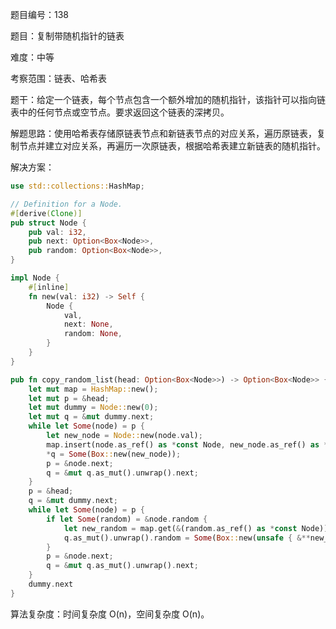 题目编号：138

题目：复制带随机指针的链表

难度：中等

考察范围：链表、哈希表

题干：给定一个链表，每个节点包含一个额外增加的随机指针，该指针可以指向链表中的任何节点或空节点。要求返回这个链表的深拷贝。 

解题思路：使用哈希表存储原链表节点和新链表节点的对应关系，遍历原链表，复制节点并建立对应关系，再遍历一次原链表，根据哈希表建立新链表的随机指针。

解决方案：

```rust
use std::collections::HashMap;

// Definition for a Node.
#[derive(Clone)]
pub struct Node {
    pub val: i32,
    pub next: Option<Box<Node>>,
    pub random: Option<Box<Node>>,
}

impl Node {
    #[inline]
    fn new(val: i32) -> Self {
        Node {
            val,
            next: None,
            random: None,
        }
    }
}

pub fn copy_random_list(head: Option<Box<Node>>) -> Option<Box<Node>> {
    let mut map = HashMap::new();
    let mut p = &head;
    let mut dummy = Node::new(0);
    let mut q = &mut dummy.next;
    while let Some(node) = p {
        let new_node = Node::new(node.val);
        map.insert(node.as_ref() as *const Node, new_node.as_ref() as *const Node);
        *q = Some(Box::new(new_node));
        p = &node.next;
        q = &mut q.as_mut().unwrap().next;
    }
    p = &head;
    q = &mut dummy.next;
    while let Some(node) = p {
        if let Some(random) = &node.random {
            let new_random = map.get(&(random.as_ref() as *const Node)).unwrap();
            q.as_mut().unwrap().random = Some(Box::new(unsafe { &**new_random }.clone()));
        }
        p = &node.next;
        q = &mut q.as_mut().unwrap().next;
    }
    dummy.next
}
```

算法复杂度：时间复杂度 O(n)，空间复杂度 O(n)。